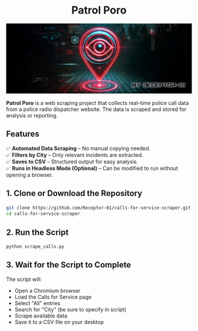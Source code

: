 
<h1 align="center"> Patrol Poro </h1>

![alt text](PATROL-PORO-COVER-IMAGE.jpg)

**Patrol Poro** is a web scraping project that collects real-time police call data from a police radio dispatcher website. The data is scraped and stored for analysis or reporting.


## Features
✅ **Automated Data Scraping** – No manual copying needed.  
✅ **Filters by City** – Only relevant incidents are extracted.  
✅ **Saves to CSV** – Structured output for easy analysis.  
✅ **Runs in Headless Mode (Optional)** – Can be modified to run without opening a browser.  


## 1. Clone or Download the Repository

   ```bash
git clone https://github.com/Receptor-01/calls-for-service-scraper.git
cd calls-for-service-scraper
   ```

## 2. Run the Script

   ```bash
python scrape_calls.py
   ```

## 3. Wait for the Script to Complete
The script will:

- Open a Chromium browser
- Load the Calls for Service page
- Select "All" entries
- Search for "City" (be sure to specify in script)
- Scrape available data
- Save it to a CSV file on your desktop

